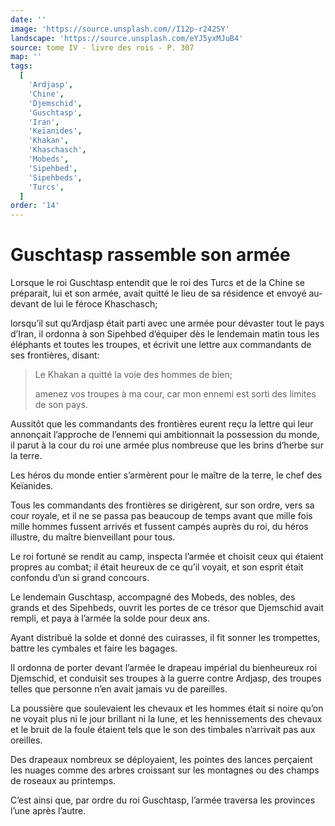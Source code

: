 ```yaml
---
date: ''
image: 'https://source.unsplash.com//I12p-r242SY'
landscape: 'https://source.unsplash.com/eYJ5yxMJuB4'
source: tome IV - livre des rois - P. 307
map: ''
tags:
  [
    'Ardjasp',
    'Chine',
    'Djemschid',
    'Guschtasp',
    'Iran',
    'Keïanides',
    'Khakan',
    'Khaschasch',
    'Mobeds',
    'Sipehbed',
    'Sipehbeds',
    'Turcs',
  ]
order: '14'
---
```


# Guschtasp rassemble son armée

Lorsque le roi Guschtasp entendit que le roi des Turcs et de la Chine se préparait, lui et son armée, avait quitté le lieu de sa résidence et envoyé au-devant de lui le féroce Khaschasch;

lorsqu’il sut qu’Ardjasp était parti avec une armée pour dévaster tout le pays d’Iran, il ordonna à son Sipehbed d’équiper dès le lendemain matin tous les éléphants et toutes les troupes, et écrivit une lettre aux commandants de ses frontières, disant:

> Le Khakan a quitté la voie des hommes de bien;
>
> amenez vos troupes à ma cour, car mon ennemi est sorti des limites de son pays.

Aussitôt que les commandants des frontières eurent reçu la lettre qui leur annonçait l’approche de l’ennemi qui ambitionnait la possession du monde, il parut à la cour du roi une armée plus nombreuse que les brins d’herbe sur la terre.

Les héros du monde entier s’armèrent pour le maître de la terre, le chef des Keïanides.

Tous les commandants des frontières se dirigèrent, sur son ordre, vers sa cour royale, et il ne se passa pas beaucoup de temps avant que mille fois mille hommes fussent arrivés et fussent campés auprès du roi, du héros illustre, du maître bienveillant pour tous.

Le roi fortuné se rendit au camp, inspecta l’armée et choisit ceux qui étaient propres au combat; il était heureux de ce qu’il voyait, et son esprit était confondu d’un si grand concours.

Le lendemain Guschtasp, accompagné des Mobeds, des nobles, des grands et des Sipehbeds, ouvrit les portes de ce trésor que Djemschid avait rempli, et paya à l’armée la solde pour deux ans.

Ayant distribué la solde et donné des cuirasses, il fit sonner les trompettes, battre les cymbales et faire les bagages.

Il ordonna de porter devant l’armée le drapeau impérial du bienheureux roi Djemschid, et conduisit ses troupes à la guerre contre Ardjasp, des troupes telles que personne n’en avait jamais vu de pareilles.

La poussière que soulevaient les chevaux et les hommes était si noire qu’on ne voyait plus ni le jour brillant ni la lune, et les hennissements des chevaux et le bruit de la foule étaient tels que le son des timbales n’arrivait pas aux oreilles.

Des drapeaux nombreux se déployaient, les pointes des lances perçaient les nuages comme des arbres croissant sur les montagnes ou des champs de roseaux au printemps.

C’est ainsi que, par ordre du roi Guschtasp, l’armée traversa les provinces l’une après l’autre.
